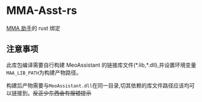 # MMA-Asst-rs

[MMA 助手](https://github.com/MaaAssistantArknights/MaaAssistantArknights)的 rust 绑定

## 注意事项

此库包编译需要自行构建 MeoAssistant 的链接库文件(\*.lib,\*.dll),并设置环境变量`MAA_LIB_PATH`为构建产物路径。

构建后产物需要与`MeoAssistant.dll`在同一目录,切其依赖的库文件路径应该均可以链接到。~~反正少东西会有报错提示~~
